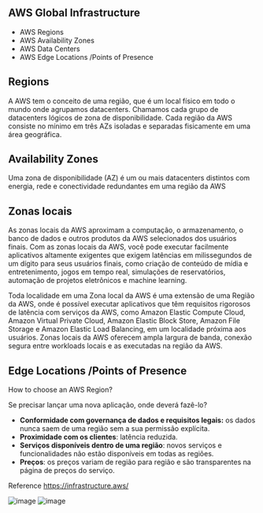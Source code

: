 




## AWS Global Infrastructure 

- AWS Regions
- AWS Availability Zones 
- AWS Data Centers 
- AWS Edge Locations /Points of Presence

## Regions
A AWS tem o conceito de uma região, que é um local físico em todo o mundo onde agrupamos datacenters. Chamamos cada grupo de datacenters lógicos de zona de disponibilidade. Cada região da AWS consiste no mínimo em três AZs isoladas e separadas fisicamente em uma área geográfica.

## Availability Zones  
Uma zona de disponibilidade (AZ) é um ou mais datacenters distintos com energia, rede e conectividade redundantes em uma região da AWS

## Zonas locais
As zonas locais da AWS aproximam a computação, o armazenamento, o banco de dados e outros produtos da AWS selecionados dos usuários finais. Com as zonas locais da AWS, você pode executar facilmente aplicativos altamente exigentes que exigem latências em milissegundos de um dígito para seus usuários finais, como criação de conteúdo de mídia e entretenimento, jogos em tempo real, simulações de reservatórios, automação de projetos eletrônicos e machine learning.

Toda localidade em uma Zona local da AWS é uma extensão de uma Região da AWS, onde é possível executar aplicativos que têm requisitos rigorosos de latência com serviços da AWS, como Amazon Elastic Compute Cloud, Amazon Virtual Private Cloud, Amazon Elastic Block Store, Amazon File Storage e Amazon Elastic Load Balancing, em um localidade próxima aos usuários. Zonas locais da AWS oferecem ampla largura de banda, conexão segura entre workloads locais e as executadas na região da AWS.

## Edge Locations /Points of Presence

How to choose an AWS Region?

Se precisar lançar uma nova aplicação, onde deverá fazê-lo?

- **Conformidade com governança de dados e requisitos legais:** os dados nunca saem de uma região sem a sua permissão explícita.
- **Proximidade com os clientes**: latência reduzida.
- **Serviços disponíveis dentro de uma região**: novos serviços e funcionalidades não estão disponíveis em todas as regiões.
- **Preços**: os preços variam de região para região e são transparentes na página de preços do serviço.



Reference https://infrastructure.aws/

![image](https://github.com/daviamarall/aws/assets/40430859/67f665ba-8f56-4200-917f-c3c0d5ed111d)
![image](https://github.com/daviamarall/aws/assets/40430859/51472aaf-584e-42d6-af36-c8ce934283fa)
